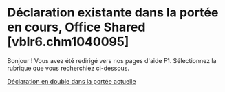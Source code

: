 
# Déclaration existante dans la portée en cours, Office Shared [vblr6.chm1040095]

Bonjour ! Vous avez été redirigé vers nos pages d'aide F1. Sélectionnez la rubrique que vous recherchiez ci-dessous.

[Déclaration en double dans la portée actuelle](http://msdn.microsoft.com/library/55b4c056-c787-b30a-bc8c-30e552a3cdbb%28Office.15%29.aspx)
